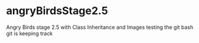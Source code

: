# angryBirdsStage2.5
Angry Birds stage 2.5 with Class Inheritance and Images
testing the git bash
git is keeping track 